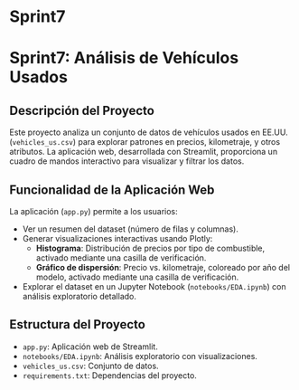 # Sprint7
# Sprint7: Análisis de Vehículos Usados

## Descripción del Proyecto
Este proyecto analiza un conjunto de datos de vehículos usados en EE.UU. (`vehicles_us.csv`) para explorar patrones en precios, kilometraje, y otros atributos. La aplicación web, desarrollada con Streamlit, proporciona un cuadro de mandos interactivo para visualizar y filtrar los datos.

## Funcionalidad de la Aplicación Web
La aplicación (`app.py`) permite a los usuarios:
- Ver un resumen del dataset (número de filas y columnas).
- Generar visualizaciones interactivas usando Plotly:
  - **Histograma**: Distribución de precios por tipo de combustible, activado mediante una casilla de verificación.
  - **Gráfico de dispersión**: Precio vs. kilometraje, coloreado por año del modelo, activado mediante una casilla de verificación.
- Explorar el dataset en un Jupyter Notebook (`notebooks/EDA.ipynb`) con análisis exploratorio detallado.

## Estructura del Proyecto
- `app.py`: Aplicación web de Streamlit.
- `notebooks/EDA.ipynb`: Análisis exploratorio con visualizaciones.
- `vehicles_us.csv`: Conjunto de datos.
- `requirements.txt`: Dependencias del proyecto.